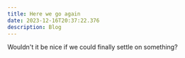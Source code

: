 ```yaml
---
title: Here we go again
date: 2023-12-16T20:37:22.376
description: Blog
---
```

Wouldn't it be nice if we could finally settle on something? 
